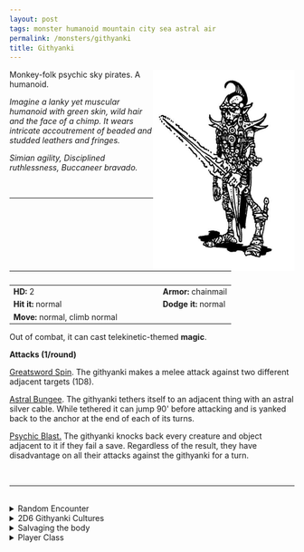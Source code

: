 ```yaml
---
layout: post
tags: monster humanoid mountain city sea astral air
permalink: /monsters/githyanki
title: Githyanki
---
```


<img align="right" width=250px src="/images/githyanki.jpg" alt="Russ Nicholson in the DnD Fiend Folio">

Monkey-folk psychic sky pirates. A humanoid.

_Imagine a lanky yet muscular humanoid with green skin, wild hair and the face of a chimp. It wears intricate accoutrement of beaded and studded leathers and fringes._

_Simian agility, Disciplined ruthlessness, Buccaneer bravado._

<br>

---

|  <span style="display: inline-block; width:250px"></span>  |  |
| -------- | --------|
| **HD:** 2 | **Armor:** chainmail |
| **Hit it:** normal    | **Dodge it:** normal  |
| **Move:** normal, climb normal     |   | 

Out of combat, it can cast telekinetic-themed **magic**.

**Attacks (1/round)**

<ins>Greatsword Spin</ins>.  The githyanki makes a melee attack against two different adjacent targets (1D8).

<ins>Astral Bungee</ins>. The githyanki tethers itself to an adjacent thing with an astral silver cable. While tethered it can jump 90' before attacking and is yanked back to the anchor at the end of each of its turns.

<ins>Psychic Blast.</ins> The githyanki knocks back every creature and object adjacent to it if they fail a save. Regardless of the result, they have disadvantage on all their attacks against the githyanki for a turn.

<br>

---

<br>

<details markdown="1">
<summary>Random Encounter</summary>

1. **Monster:** 2D4 githyankis & ... (roll a D6):
  1. nothing
  1. 1D4 of them are gish [knights](https://saltygoo.github.io/monsters/knight)
  1. 1 of them is a veteran planar [knight](https://saltygoo.github.io/monsters/knight)
  1. a young [dragon](https://saltygoo.github.io/list/monsters-beast)
  1. 1D4 of them are [mages](https://saltygoo.github.io/monsters/mage)
  1. roll twice
3. **Lair:** Armored spelljammer ship. <br>    &nbsp; OR <br>    **Omen:** The sound of multiple portals opening.
4. **Spoor:** Arcane remnants of planar breaches.
5. **Tracks:** Arcane remnants of teleportation.
6. **Trace:** A decapitated head, floating mid-air.
7. **Trace:** The survivor of a raid.

</details>

<details markdown="1">
<summary>2D6 Githyanki Cultures</summary>

Combine the result of both tables to get the broad lines of this humanoid culture in this part of the world.

**Cultures**
1. The ones that raid the material plane for raw materials not found in the astral sea.
1. The ones that relentlessly chase illithids.
1. The ones that are sky pirates.
1. The ones hold monasteries in the material world where their young can train and age.
1. The ones that hunt down those who steal their mighty silver swords.
1. The ones that travel in search for a hospitable world.

**Features**
1. They follow the almighty lich queen.
1. They are stranded on this world with no way back.
1. The best among them are bound to a red dragon.
1. Their rigid caste system is on the verge of collapse because of a lack of raw materials.
1. They are slaves to a mind-controling aberration.
1. They live on a capital ship with other species.

</details>

<details markdown="1">
<summary>Salvaging the body</summary>
 
Find their sword, and ... (Roll as many times as the HD of the monster)

1. Nothing.
1. It is made of silver.
1. Cool leather armor.
1. Astral crystals which allow you to avoid 1 encounter in the astral sea.
1. A grappling hook.
1. A bag of gems (valuable).
</details>

<details markdown="1">
<summary>Player Class</summary>
Play as a [githyanki](/class/magic-user/gith)!
</details>
